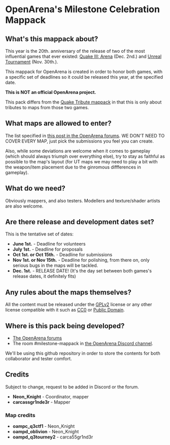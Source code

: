 # OpenArena's Milestone Celebration Mappack

## What's this mappack about?

This year is the 20th. anniversary of the release of two of the most influential games that ever existed: [Quake III: Arena](http://en.wikipedia.org/wiki/Quake_III_Arena) (Dec. 2nd.) and [Unreal Tournament](http://en.wikipedia.org/wiki/Unreal_Tournament) (Nov. 30th.).

This mappack for OpenArena is created in order to honor both games, with a specific set of deadlines so it could be released this year, at the specified date.

**This is NOT an official OpenArena project.**

This pack differs from the [Quake Tribute mappack](https://github.com/NeonKnightOA/oatributemappack) in that this is only about tributes to maps from those two games.

## What maps are allowed to enter?

The list specified in [this post in the OpenArena forums](http://openarena.ws/board/index.php?topic=5449.0). WE DON'T NEED TO COVER EVERY MAP, just pick the submissions you feel you can create.

Also, while some deviations are welcome when it comes to gameplay (which should always triumph over everything else), try to stay as faithful as possible to the map's layout (for UT maps we may need to play a bit with the weapon/item placement due to the ginromous diffferences in gameplay).

## What do we need?

Obviously mappers, and also testers. Modellers and texture/shader artists are also welcome.

## Are there release and development dates set?

This is the tentative set of dates:

* **June 1st.** - Deadline for volunteers
* **July 1st.** - Deadline for proposals
* **Oct 1st. or Oct 15th.** - Deadline for submissions
* **Nov 1st. or Nov 15th.** - Deadline for polishing, from there on, only serious bugs in the maps will be tackled.
* **Dec. 1st.** - RELEASE DATE! (It's the day set between both games's release dates, it definitely fits)

## Any rules about the maps themselves?

All the content must be released under the [GPLv2](https://www.gnu.org/licenses/old-licenses/gpl-2.0.html) license or any other license compatible with it such as [CC0](https://creativecommons.org/choose/zero/) or [Public Domain](https://wiki.creativecommons.org/wiki/public_domain).

## Where is this pack being developed?

* [The OpenArena forums](http://openarena.ws/board/index.php?topic=5449.0)
* The room #milestone-mappack in [the OpenArena Discord channel](https://discord.gg/f2AZGZ).

We'll be using this github repository in order to store the contents for both collaborator and tester comfort.

## Credits

Subject to change, request to be added in Discord or the forum.

* **Neon_Knight** - Coordinator, mapper
* **carcassgr1nde3r** - Mapper

### Map credits

* **oampc\_q3ctf1** - Neon_Knight
* **oampd\_oblivion** - Neon_Knight
* **oampd\_q3tourney2** - carca55gr1nd3r